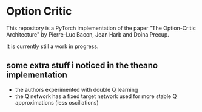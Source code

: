 # Option Critic
This repository is a PyTorch implementation of the paper "The Option-Critic Architecture" by Pierre-Luc Bacon, Jean Harb and Doina Precup.

It is currently still a work in progress.


## some extra stuff i noticed in the theano implementation
- the authors experimented with double Q learning
- the Q network has a fixed target network used for more stable Q approximations (less oscillations)